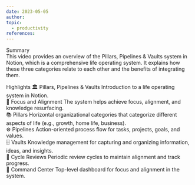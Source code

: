 ```yaml
---
date: 2023-05-05
author: 
topic:
  - productivity
references:
---
```

Summary  
This video provides an overview of the Pillars, Pipelines & Vaults system in Notion, which is a comprehensive life operating system. It explains how these three categories relate to each other and the benefits of integrating them. 

Highlights 
🏛️ Pillars, Pipelines & Vaults Introduction to a life operating system in Notion.  
🤝 Focus and Alignment The system helps achieve focus, alignment, and knowledge resurfacing.  
📚 Pillars Horizontal organizational categories that categorize different aspects of life (e.g., growth, home life, business).  
⚙️ Pipelines Action-oriented process flow for tasks, projects, goals, and values.  
🗄️ Vaults Knowledge management for capturing and organizing information, ideas, and insights.  
🔁 Cycle Reviews Periodic review cycles to maintain alignment and track progress.  
🎯 Command Center Top-level dashboard for focus and alignment in the system.




